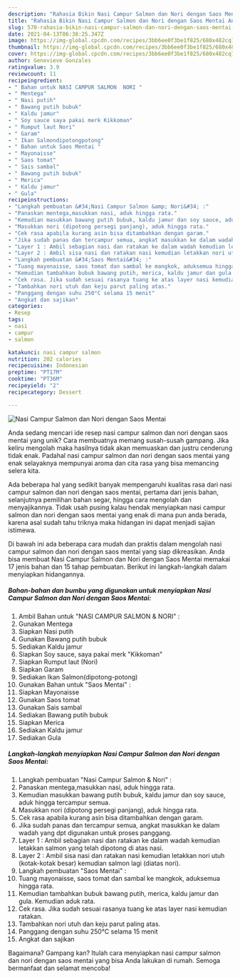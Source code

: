 ```yaml
---
description: "Rahasia Bikin Nasi Campur Salmon dan Nori dengan Saos Mentai Anti Gagal"
title: "Rahasia Bikin Nasi Campur Salmon dan Nori dengan Saos Mentai Anti Gagal"
slug: 570-rahasia-bikin-nasi-campur-salmon-dan-nori-dengan-saos-mentai-anti-gagal
date: 2021-04-13T06:38:25.347Z
image: https://img-global.cpcdn.com/recipes/3bb6ee0f3be1f825/680x482cq70/nasi-campur-salmon-dan-nori-dengan-saos-mentai-foto-resep-utama.jpg
thumbnail: https://img-global.cpcdn.com/recipes/3bb6ee0f3be1f825/680x482cq70/nasi-campur-salmon-dan-nori-dengan-saos-mentai-foto-resep-utama.jpg
cover: https://img-global.cpcdn.com/recipes/3bb6ee0f3be1f825/680x482cq70/nasi-campur-salmon-dan-nori-dengan-saos-mentai-foto-resep-utama.jpg
author: Genevieve Gonzales
ratingvalue: 3.9
reviewcount: 11
recipeingredient:
- " Bahan untuk NASI CAMPUR SALMON  NORI "
- " Mentega"
- " Nasi putih"
- " Bawang putih bubuk"
- " Kaldu jamur"
- " Soy sauce saya pakai merk Kikkoman"
- " Rumput laut Nori"
- " Garam"
- " Ikan Salmondipotongpotong"
- " Bahan untuk Saos Mentai "
- " Mayonaisse"
- " Saos tomat"
- " Sais sambal"
- " Bawang putih bubuk"
- " Merica"
- " Kaldu jamur"
- " Gula"
recipeinstructions:
- "Langkah pembuatan &#34;Nasi Campur Salmon &amp; Nori&#34; :"
- "Panaskan mentega,masukkan nasi, aduk hingga rata."
- "Kemudian masukkan bawang putih bubuk, kaldu jamur dan soy sauce, aduk hingga tercampur semua."
- "Masukkan nori (dipotong persegi panjang), aduk hingga rata."
- "Cek rasa apabila kurang asin bisa ditambahkan dengan garam."
- "Jika sudah panas dan tercampur semua, angkat masukkan ke dalam wadah yang dpt digunakan untuk proses panggang."
- "Layer 1 : Ambil sebagian nasi dan ratakan ke dalam wadah kemudian letakkan salmon yang telah dipotong di atas nasi."
- "Layer 2 : Ambil sisa nasi dan ratakan nasi kemudian letakkan nori utuh (kotak-kotak besar) kemudian salmon lagi (diatas nori)."
- "Langkah pembuatan &#34;Saos Mentai&#34; :"
- "Tuang mayonaisse, saos tomat dan sambal ke mangkok, aduksemua hingga rata."
- "Kemudian tambahkan bubuk bawang putih, merica, kaldu jamur dan gula. Kemudian aduk rata."
- "Cek rasa. Jika sudah sesuai rasanya tuang ke atas layer nasi kemudian ratakan."
- "Tambahkan nori utuh dan keju parut paling atas."
- "Panggang dengan suhu 250°C selama 15 menit"
- "Angkat dan sajikan"
categories:
- Resep
tags:
- nasi
- campur
- salmon

katakunci: nasi campur salmon 
nutrition: 202 calories
recipecuisine: Indonesian
preptime: "PT17M"
cooktime: "PT36M"
recipeyield: "2"
recipecategory: Dessert

---
```



![Nasi Campur Salmon dan Nori dengan Saos Mentai](https://img-global.cpcdn.com/recipes/3bb6ee0f3be1f825/680x482cq70/nasi-campur-salmon-dan-nori-dengan-saos-mentai-foto-resep-utama.jpg)

Anda sedang mencari ide resep nasi campur salmon dan nori dengan saos mentai yang unik? Cara membuatnya memang susah-susah gampang. Jika keliru mengolah maka hasilnya tidak akan memuaskan dan justru cenderung tidak enak. Padahal nasi campur salmon dan nori dengan saos mentai yang enak selayaknya mempunyai aroma dan cita rasa yang bisa memancing selera kita.

Ada beberapa hal yang sedikit banyak mempengaruhi kualitas rasa dari nasi campur salmon dan nori dengan saos mentai, pertama dari jenis bahan, selanjutnya pemilihan bahan segar, hingga cara mengolah dan menyajikannya. Tidak usah pusing kalau hendak menyiapkan nasi campur salmon dan nori dengan saos mentai yang enak di mana pun anda berada, karena asal sudah tahu triknya maka hidangan ini dapat menjadi sajian istimewa.




Di bawah ini ada beberapa cara mudah dan praktis dalam mengolah nasi campur salmon dan nori dengan saos mentai yang siap dikreasikan. Anda bisa membuat Nasi Campur Salmon dan Nori dengan Saos Mentai memakai 17 jenis bahan dan 15 tahap pembuatan. Berikut ini langkah-langkah dalam menyiapkan hidangannya.

<!--inarticleads1-->

##### Bahan-bahan dan bumbu yang digunakan untuk menyiapkan Nasi Campur Salmon dan Nori dengan Saos Mentai:

1. Ambil  Bahan untuk &#34;NASI CAMPUR SALMON &amp; NORI&#34; :
1. Gunakan  Mentega
1. Siapkan  Nasi putih
1. Gunakan  Bawang putih bubuk
1. Sediakan  Kaldu jamur
1. Siapkan  Soy sauce, saya pakai merk &#34;Kikkoman&#34;
1. Siapkan  Rumput laut (Nori)
1. Siapkan  Garam
1. Sediakan  Ikan Salmon(dipotong-potong)
1. Gunakan  Bahan untuk &#34;Saos Mentai&#34; :
1. Siapkan  Mayonaisse
1. Gunakan  Saos tomat
1. Gunakan  Sais sambal
1. Sediakan  Bawang putih bubuk
1. Siapkan  Merica
1. Sediakan  Kaldu jamur
1. Sediakan  Gula




<!--inarticleads2-->

##### Langkah-langkah menyiapkan Nasi Campur Salmon dan Nori dengan Saos Mentai:

1. Langkah pembuatan &#34;Nasi Campur Salmon &amp; Nori&#34; :
1. Panaskan mentega,masukkan nasi, aduk hingga rata.
1. Kemudian masukkan bawang putih bubuk, kaldu jamur dan soy sauce, aduk hingga tercampur semua.
1. Masukkan nori (dipotong persegi panjang), aduk hingga rata.
1. Cek rasa apabila kurang asin bisa ditambahkan dengan garam.
1. Jika sudah panas dan tercampur semua, angkat masukkan ke dalam wadah yang dpt digunakan untuk proses panggang.
1. Layer 1 : Ambil sebagian nasi dan ratakan ke dalam wadah kemudian letakkan salmon yang telah dipotong di atas nasi.
1. Layer 2 : Ambil sisa nasi dan ratakan nasi kemudian letakkan nori utuh (kotak-kotak besar) kemudian salmon lagi (diatas nori).
1. Langkah pembuatan &#34;Saos Mentai&#34; :
1. Tuang mayonaisse, saos tomat dan sambal ke mangkok, aduksemua hingga rata.
1. Kemudian tambahkan bubuk bawang putih, merica, kaldu jamur dan gula. Kemudian aduk rata.
1. Cek rasa. Jika sudah sesuai rasanya tuang ke atas layer nasi kemudian ratakan.
1. Tambahkan nori utuh dan keju parut paling atas.
1. Panggang dengan suhu 250°C selama 15 menit
1. Angkat dan sajikan




Bagaimana? Gampang kan? Itulah cara menyiapkan nasi campur salmon dan nori dengan saos mentai yang bisa Anda lakukan di rumah. Semoga bermanfaat dan selamat mencoba!
